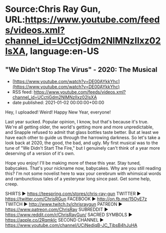 # Source:Chris Ray Gun, URL:https://www.youtube.com/feeds/videos.xml?channel_id=UCctjGdm2NlMNzIlxz02IsXA, language:en-US

## "We Didn't Stop The Virus" - 2020: The Musical
 - [https://www.youtube.com/watch?v=DE00AYkkYhc](https://www.youtube.com/watch?v=DE00AYkkYhc)
 - RSS feed: https://www.youtube.com/feeds/videos.xml?channel_id=UCctjGdm2NlMNzIlxz02IsXA
 - date published: 2021-01-02 00:00:00+00:00

Hey, I uploaded! Weird! Happy New Year, everyone!

Last year sucked. Popular opinion, I know, but that's because it's true. We're all getting older, the world's getting more and more unpredictable, and Snapple refused to admit that glass bottles taste better. But at least we have each other to guide us through the harrowing darkness. So let's take a look back at 2020, the good, the bad, and ugly. My first musical was to the tune of "We Didn't Start The Fire," but I genuinely can't think of a year more deserving of a version of it's own. 

Hope you enjoy! I'll be making more of these this year. Stay tuned, babycakes. That's your nickname now, babycakes. Why are you still reading this? I'm not some novelist here to wax your cerebrum with whimsical words and rambunctious tales of a yesteryear long since past. Get some help, creep. 

SHIRTS ► https://teespring.com/stores/chris-ray-gun
TWITTER ► https://twitter.com/ChrisRGun
FACEBOOK ► http://on.fb.me/15OyE7z
TWITCH ► http://www.twitch.tv/chrisraygun
PATREON ► https://www.patreon.com/ChrisRay
SUBREDDIT ► https://www.reddit.com/r/ChrisRayGun/
SACRED SYMBOLS  ► https://apple.co/2Rqmklc
SECOND CHANNEL ► https://www.youtube.com/channel/UCiNediqB-JC_TjbsB4hJuHA

